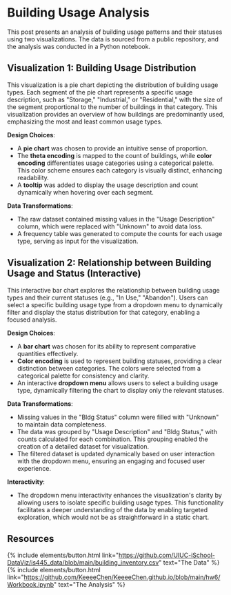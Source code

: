 # Building Usage Analysis

This post presents an analysis of building usage patterns and their statuses using two visualizations. The data is sourced from a public repository, and the analysis was conducted in a Python notebook.

## Visualization 1: Building Usage Distribution
This visualization is a pie chart depicting the distribution of building usage types. Each segment of the pie chart represents a specific usage description, such as "Storage," "Industrial," or "Residential," with the size of the segment proportional to the number of buildings in that category. This visualization provides an overview of how buildings are predominantly used, emphasizing the most and least common usage types.

**Design Choices**: 
- A **pie chart** was chosen to provide an intuitive sense of proportion. 
- The **theta encoding** is mapped to the count of buildings, while **color encoding** differentiates usage categories using a categorical palette. This color scheme ensures each category is visually distinct, enhancing readability.
- A **tooltip** was added to display the usage description and count dynamically when hovering over each segment.

**Data Transformations**:
- The raw dataset contained missing values in the "Usage Description" column, which were replaced with "Unknown" to avoid data loss.
- A frequency table was generated to compute the counts for each usage type, serving as input for the visualization.


## Visualization 2: Relationship between Building Usage and Status (Interactive)
This interactive bar chart explores the relationship between building usage types and their current statuses (e.g., "In Use," "Abandon"). Users can select a specific building usage type from a dropdown menu to dynamically filter and display the status distribution for that category, enabling a focused analysis.

**Design Choices**:
- A **bar chart** was chosen for its ability to represent comparative quantities effectively.
- **Color encoding** is used to represent building statuses, providing a clear distinction between categories. The colors were selected from a categorical palette for consistency and clarity.
- An interactive **dropdown menu** allows users to select a building usage type, dynamically filtering the chart to display only the relevant statuses.

**Data Transformations**:
- Missing values in the "Bldg Status" column were filled with "Unknown" to maintain data completeness.
- The data was grouped by "Usage Description" and "Bldg Status," with counts calculated for each combination. This grouping enabled the creation of a detailed dataset for visualization.
- The filtered dataset is updated dynamically based on user interaction with the dropdown menu, ensuring an engaging and focused user experience.

**Interactivity**:
- The dropdown menu interactivity enhances the visualization's clarity by allowing users to isolate specific building usage types. This functionality facilitates a deeper understanding of the data by enabling targeted exploration, which would not be as straightforward in a static chart.


## Resources
{% include elements/button.html link="https://github.com/UIUC-iSchool-DataViz/is445_data/blob/main/building_inventory.csv" text="The Data" %}
{% include elements/button.html link="https://github.com/KeeeeChen/KeeeeChen.github.io/blob/main/hw6/Workbook.ipynb" text="The Analysis" %}
